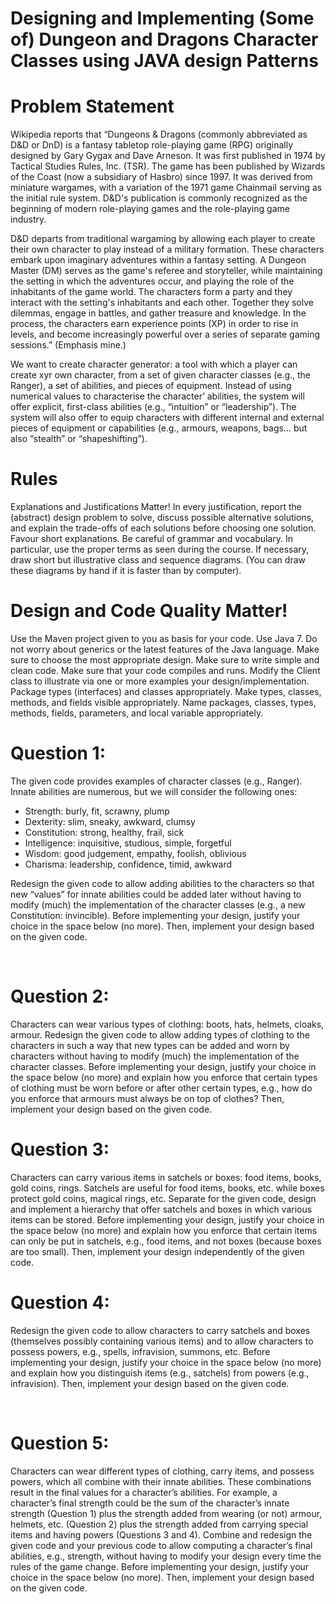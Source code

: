 # Designing and Implementing (Some of) Dungeon and Dragons Character Classes using JAVA design Patterns

# Problem Statement

Wikipedia reports that “Dungeons & Dragons (commonly abbreviated as D&D or DnD) is a fantasy tabletop role-playing game (RPG) originally designed by Gary Gygax and Dave Arneson. It was first published in 1974 by Tactical Studies Rules, Inc. (TSR). The game has been published by Wizards of the Coast (now a subsidiary of Hasbro) since 1997. It was derived from miniature wargames, with a variation of the 1971 game Chainmail serving as the initial rule system. D&D's publication is commonly recognized as the beginning of modern role-playing games and the role-playing game industry. 

D&D departs from traditional wargaming by allowing each player to create their own character to play instead of a military formation. These characters embark upon imaginary adventures within a fantasy setting. A Dungeon Master (DM) serves as the game's referee and storyteller, while maintaining the setting in which the adventures occur, and playing the role of the inhabitants of the game world. The characters form a party and they interact with the setting's inhabitants and each other. Together they solve dilemmas, engage in battles, and gather treasure and knowledge. In the process, the characters earn experience points (XP) in order to rise in levels, and become increasingly powerful over a series of separate gaming sessions.” (Emphasis mine.)

We want to create character generator: a tool with which a player can create xyr own character, from a set of given character classes (e.g., the Ranger), a set of abilities, and pieces of equipment. Instead of using numerical values to characterise the character’ abilities, the system will offer explicit, first-class abilities (e.g., “intuition” or “leadership”). The system will also offer to equip characters with different internal and external pieces of equipment or capabilities (e.g., armours, weapons, bags… but also “stealth” or “shapeshifting”).
 
# Rules

Explanations and Justifications Matter!
In every justification, report the (abstract) design problem to solve, discuss possible alternative solutions, and explain the trade-offs of each solutions before choosing one solution.
Favour short explanations. Be careful of grammar and vocabulary. In particular, use the proper terms as seen during the course. If necessary, draw short but illustrative class and sequence diagrams. (You can draw these diagrams by hand if it is faster than by computer).

# Design and Code Quality Matter!
Use the Maven project given to you as basis for your code.
Use Java 7. Do not worry about generics or the latest features of the Java language.
Make sure to choose the most appropriate design.
Make sure to write simple and clean code.
Make sure that your code compiles and runs.
Modify the Client class to illustrate via one or more examples your design/implementation.
Package types (interfaces) and classes appropriately.
Make types, classes, methods, and fields visible appropriately.
Name packages, classes, types, methods, fields, parameters, and local variable appropriately.
 
# Question 1: 
The given code provides examples of character classes (e.g., Ranger). Innate abilities are numerous, but we will consider the following ones:
- Strength: burly, fit, scrawny, plump
- Dexterity: slim, sneaky, awkward, clumsy
- Constitution: strong, healthy, frail, sick
-	Intelligence: inquisitive, studious, simple, forgetful
-	Wisdom: good judgement, empathy, foolish, oblivious
-	Charisma: leadership, confidence, timid, awkward

Redesign the given code to allow adding abilities to the characters so that new “values” for innate abilities could be added later without having to modify (much) the implementation of the character classes (e.g., a new Constitution: invincible). Before implementing your design, justify your choice in the space below (no more). Then, implement your design based on the given code.

 
# Question 2: 
Characters can wear various types of clothing: boots, hats, helmets, cloaks, armour. Redesign the given code to allow adding types of clothing to the characters in such a way that new types can be added and worn by characters without having to modify (much) the implementation of the character classes. Before implementing your design, justify your choice in the space below (no more) and explain how you enforce that certain types of clothing must be worn before or after other certain types, e.g., how do you enforce that armours must always be on top of clothes? Then, implement your design based on the given code. 

# Question 3: 
Characters can carry various items in satchels or boxes: food items, books, gold coins, rings. Satchels are useful for food items, books, etc. while boxes protect gold coins, magical rings, etc. Separate for the given code, design and implement a hierarchy that offer satchels and boxes in which various items can be stored. Before implementing your design, justify your choice in the space below (no more) and explain how you enforce that certain items can only be put in satchels, e.g., food items, and not boxes (because boxes are too small). Then, implement your design independently of the given code. 


# Question 4: 
Redesign the given code to allow characters to carry satchels and boxes (themselves possibly containing various items) and to allow characters to possess powers, e.g., spells, infravision, summons, etc. Before implementing your design, justify your choice in the space below (no more) and explain how you distinguish items (e.g., satchels) from powers (e.g., infravision). Then, implement your design based on the given code.


 
# Question 5: 
Characters can wear different types of clothing, carry items, and possess powers, which all combine with their innate abilities. These combinations result in the final values for a character’s abilities. For example, a character’s final strength could be the sum of the character’s innate strength (Question 1) plus the strength added from wearing (or not) armour, helmets, etc. (Question 2) plus the strength added from carrying special items and having powers (Questions 3 and 4). Combine and redesign the given code and your previous code to allow computing a character’s final abilities, e.g., strength, without having to modify your design every time the rules of the game change. Before implementing your design, justify your choice in the space below (no more). Then, implement your design based on the given code. 
